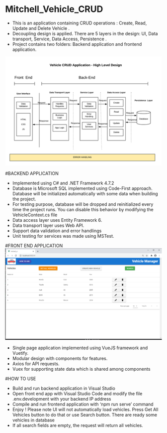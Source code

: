 # Mitchell_Vehicle_CRUD
- This is an application containing CRUD operations : Create, Read, Update and Delete Vehicle .
- Decoupling design is applied. There are 5 layers in the design: UI, Data transport, Service, Data Access, Persistence .
- Project contains two folders: Backend application and frontend application.

![alt text](highLevel.png)




#BACKEND APPLICATION 
 - Implemented using C# and .NET Framework 4.7.2
 - Database is  Microsoft SQL implemented using Code-First approach. Database will be initialized automatically with some data when building the project. 
 - For testing purpose, database will be dropped and reinitialized every time the project runs. You can disable this behavior by modifying the VehicleContext.cs file
 - Data access layer uses Entity Framework 6.
 - Data transport layer uses Web API. 
- Support data validation and error handlings 
- Unit testing for services was made using MSTest.

#FRONT END APPLICATION
![alt text](ui.png)

- Single page application implemented using VueJS framework and Vuetify.
- Modular design with components for features.
- Axios for API requests.
- Vuex for supporting state data which is shared among components 

#HOW TO USE
-	Build and run backend application in Visual Studio 
-	Open front end app with Visual Studio Code and modify the file .env.development with your backend IP address
-	Compile and run frontend application with ‘npm run serve’ command
-	Enjoy ! Please note UI will not automatically load vehicles. Press Get All Vehicles button to do that or use Search button. There are ready some vehicles in database
-	If all search fields are empty, the request will return all vehicles.
	
